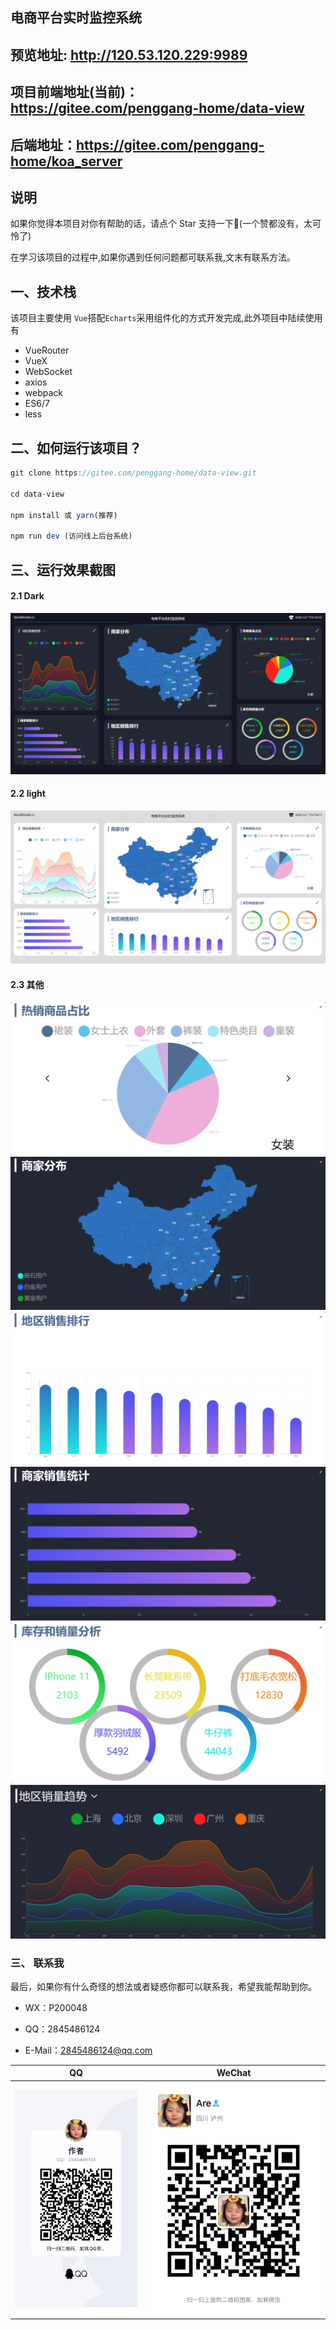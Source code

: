 ## 电商平台实时监控系统

## 预览地址: http://120.53.120.229:9989

## 项目前端地址(当前)：https://gitee.com/penggang-home/data-view

## 后端地址：https://gitee.com/penggang-home/koa_server




## 说明
如果你觉得本项目对你有帮助的话，请点个 Star 支持一下🐷(一个赞都没有，太可怜了)

在学习该项目的过程中,如果你遇到任何问题都可联系我,文末有联系方法。
## 一、技术栈

该项目主要使用 `Vue`搭配`Echarts`采用组件化的方式开发完成,此外项目中陆续使用有
- VueRouter
- VueX
- WebSocket
- axios
-  webpack
-  ES6/7
-  less 

## 二、如何运行该项目？

```js
git clone https://gitee.com/penggang-home/data-view.git

cd data-view

npm install 或 yarn(推荐)

npm run dev (访问线上后台系统)
```

## 三、运行效果截图

#### 2.1 Dark
![dark](./data/dark.png)

#### 2.2 light
![dark](./data/light.png)

#### 2.3 其他

![dark](./data/hot.png)
![dark](./data/map.png)
![dark](./data/rank.png)
![dark](./data/seller.png)
![dark](./data/stock.png)
![dark](./data/trend.png)



### 三、 联系我
最后，如果你有什么奇怪的想法或者疑惑你都可以联系我，希望我能帮助到你。

- WX：P200048

- QQ：2845486124

- E-Mail：2845486124@qq.com

|QQ|WeChat|
|--|--|
|![QQ](/data/qq.jpg)|![wx](/data/wx.jpg)|